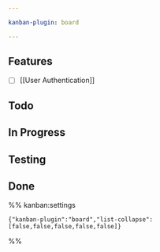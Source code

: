 ```yaml
---

kanban-plugin: board

---
```


## Features

- [ ] [[User Authentication]]


## Todo



## In Progress



## Testing



## Done





%% kanban:settings
```
{"kanban-plugin":"board","list-collapse":[false,false,false,false,false]}
```
%%
